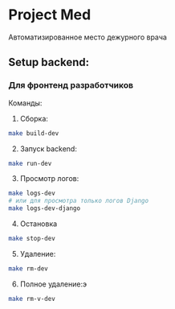 # Project Med
Автоматизированное место дежурного врача

## Setup backend:

### Для фронтенд разработчиков
Команды:
1) Сборка:
```bash
make build-dev
```
2) Запуск backend:
```bash
make run-dev
```

3) Просмотр логов:
```bash
make logs-dev
# или для просмотра только логов Django
make logs-dev-django
```
4) Остановка
```bash
make stop-dev
```
5) Удаление:
```bash
make rm-dev 
```
6) Полное удаление:э
```bash
make rm-v-dev 
```